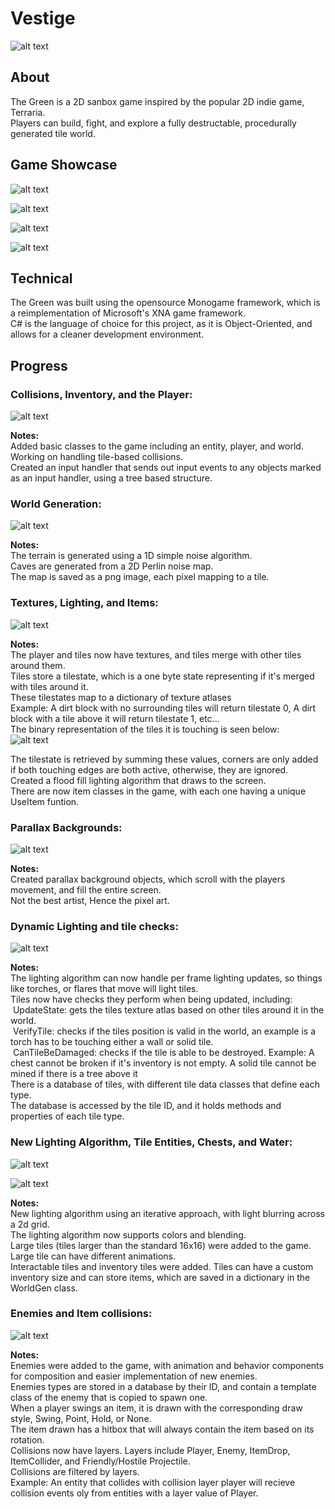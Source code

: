 # Vestige
![alt text](Vestige/VestigeProgressPhotos/Cover.png?raw=true)

## About
The Green is a 2D sanbox game inspired by the popular 2D indie game, Terraria.  
Players can build, fight, and explore a fully destructable, procedurally generated tile world.  

## Game Showcase

![alt text](Vestige/VestigeProgressPhotos/GameShowcaseEnemies.gif?raw=true)

![alt text](Vestige/VestigeProgressPhotos/GameShowcaseTiles.gif?raw=true)

![alt text](Vestige/VestigeProgressPhotos/GameShowcaseChests.gif?raw=true)

![alt text](Vestige/VestigeProgressPhotos/GameShowcaseWater.gif?raw=true)

## Technical
The Green was built using the opensource Monogame framework, which is a reimplementation of Microsoft's XNA game framework.  
C# is the language of choice for this project, as it is Object-Oriented, and allows for a cleaner development environment.  

## Progress

### Collisions, Inventory, and the Player:  

![alt text](Vestige/VestigeProgressPhotos/CollisionsInventoryPlayer.png?raw=true)

**Notes:**  
Added basic classes to the game including an entity, player, and world.  
Working on handling tile-based collisions.  
Created an input handler that sends out input events to any objects marked as an input handler, using a tree based structure.  


### World Generation:  

![alt text](Vestige/VestigeProgressPhotos/WorldGeneration.jpg?raw=true)

**Notes:**  
The terrain is generated using a 1D simple noise algorithm.  
Caves are generated from a 2D Perlin noise map.  
The map is saved as a png image, each pixel mapping to a tile.  

### Textures, Lighting, and Items:  

![alt text](Vestige/VestigeProgressPhotos/TexturesLightingItems.png?raw=true)

**Notes:**  
The player and tiles now have textures, and tiles merge with other tiles around them.  
Tiles store a tilestate, which is a one byte state representing if it's merged with tiles around it.  
These tilestates map to a dictionary of texture atlases  
Example: A dirt block with no surrounding tiles will return tilestate 0, A dirt block with a tile above it will return tilestate 1, etc...  
The binary representation of the tiles it is touching is seen below:  
![alt text](Vestige/VestigeProgressPhotos/TileStates.png?raw=true)  

The tilestate is retrieved by summing these values, corners are only added if both touching edges are both active, otherwise, they are ignored.  
Created a flood fill lighting algorithm that draws to the screen.  
There are now item classes in the game, with each one having a unique UseItem funtion.  

### Parallax Backgrounds:    

![alt text](Vestige/VestigeProgressPhotos/ParallaxBackgrounds.png?raw=true)

**Notes:**  
Created parallax background objects, which scroll with the players movement, and fill the entire screen.  
Not the best artist, Hence the pixel art.  

### Dynamic Lighting and tile checks:  

![alt text](Vestige/VestigeProgressPhotos/DynamicLightingTileChecks.png?raw=true)

**Notes:**  
The lighting algorithm can now handle per frame lighting updates, so things like torches, or flares that move will light tiles.  
Tiles now have checks they perform when being updated, including:  
&nbsp;UpdateState: gets the tiles texture atlas based on other tiles around it in the world.  
&nbsp;VerifyTile: checks if the tiles position is valid in the world, an example is a torch has to be touching either a wall or solid tile.  
&nbsp;CanTileBeDamaged: checks if the tile is able to be destroyed. Example: A chest cannot be broken if it's inventory is not empty. A solid tile cannot be mined if there is a tree above it  
There is a database of tiles, with different tile data classes that define each type.  
The database is accessed by the tile ID, and it holds methods and properties of each tile type.  

### New Lighting Algorithm, Tile Entities, Chests, and Water:  

![alt text](Vestige/VestigeProgressPhotos/NewLighting.png?raw=true)

![alt text](Vestige/VestigeProgressPhotos/TileEntitiesChestsWater.png?raw=true)

**Notes:**  
New lighting algorithm using an iterative approach, with light blurring across a 2d grid.  
The lighting algorithm now supports colors and blending.  
Large tiles (tiles larger than the standard 16x16) were added to the game.  
Large tile can have different animations.  
Interactable tiles and inventory tiles were added. Tiles can have a custom inventory size and can store items, which are saved in a dictionary in the WorldGen class.  

### Enemies and Item collisions:  

![alt text](Vestige/VestigeProgressPhotos/EnemiesAndItemCollisions.png?raw=true)

**Notes:**  
Enemies were added to the game, with animation and behavior components for composition and easier implementation of new enemies.  
Enemies types are stored in a database by their ID, and contain a template class of the enemy that is copied to spawn one.  
When a player swings an item, it is drawn with the corresponding draw style, Swing, Point, Hold, or None.  
The item drawn has a hitbox that will always contain the item based on its rotation.  
Collisions now have layers. Layers include Player, Enemy, ItemDrop, ItemCollider, and Friendly/Hostile Projectile.  
Collisions are filtered by layers.  
Example: An entity that collides with collision layer player will recieve collision events oly from entities with a layer value of Player.  
